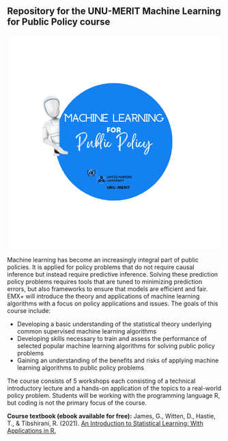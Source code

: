 

## Repository for the UNU-MERIT Machine Learning for Public Policy course

![ml4pp](https://github.com/michelleg06/Machine-Learning-for-Public-Policy/blob/main/ML4PP.png)

Machine learning has become an increasingly integral part of public policies. It is applied for policy problems that do not require causal inference but instead require predictive inference. Solving these prediction policy problems requires tools that are tuned to minimizing prediction errors, but also frameworks to ensure that models are efficient and fair. EMX+ will introduce the theory and applications of machine learning algorithms with a focus on policy applications and issues. The goals of this course include:

+ Developing a basic understanding of the statistical theory underlying common supervised machine learning algorithms
+ Developing skills necessary to train and assess the performance of selected popular machine learning algorithms for solving public policy problems
+ Gaining an understanding of the benefits and risks of applying machine learning algorithms to public policy problems

The course consists of 5 workshops each consisting of a technical introductory lecture and a hands-on application of the topics to a real-world policy problem. Students will be working with the programming language R, but coding is not the primary focus of the course.

**Course textbook (ebook available for free):**
James, G., Witten, D., Hastie, T., & Tibshirani, R. (2021). [An Introduction to Statistical Learning: With Applications in R.](https://hastie.su.domains/ISLR2/ISLRv2_website.pdf)

